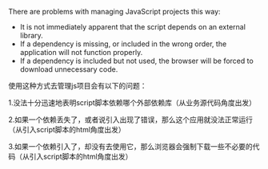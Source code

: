 There are problems with managing JavaScript projects this way:

- It is not immediately apparent that the script depends on an external library.
- If a dependency is missing, or included in the wrong order, the application will not function properly.
- If a dependency is included but not used, the browser will be forced to download unnecessary code.

使用这种方式去管理js项目会有以下的问题：

1.没法十分迅速地表明script脚本依赖哪个外部依赖库（从业务源代码角度出发）

2.如果一个依赖丢失了，或者说引入出现了错误，那么这个应用就没法正常运行（从引入script脚本的html角度出发）

3.如果一个依赖引入了，却没有去使用它，那么浏览器会强制下载一些不必要的代码（从引入script脚本的html角度出发）